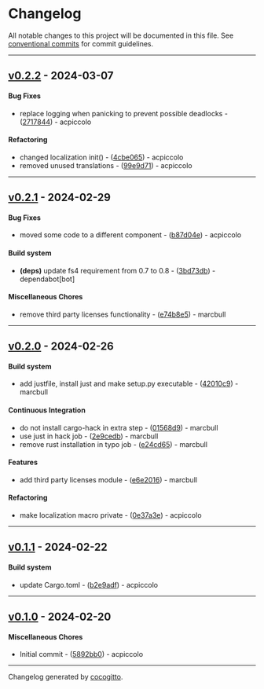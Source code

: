 # Changelog
All notable changes to this project will be documented in this file. See [conventional commits](https://www.conventionalcommits.org/) for commit guidelines.

- - -
## [v0.2.2](https://github.com/x-software-com/mxl-base/compare/v0.2.1..v0.2.2) - 2024-03-07
#### Bug Fixes
- replace logging when panicking to prevent possible deadlocks - ([2717844](https://github.com/x-software-com/mxl-base/commit/27178442f335c47fc2a974fa134d105149b81b2a)) - acpiccolo
#### Refactoring
- changed localization init() - ([4cbe065](https://github.com/x-software-com/mxl-base/commit/4cbe06577dc91f3ac449c4a17f20956a4acccb2e)) - acpiccolo
- removed unused translations - ([99e9d71](https://github.com/x-software-com/mxl-base/commit/99e9d71ebd8805b497c8e944fc4a6a55a9341739)) - acpiccolo

- - -

## [v0.2.1](https://github.com/x-software-com/mxl-base/compare/v0.2.0..v0.2.1) - 2024-02-29
#### Bug Fixes
- moved some code to a different component - ([b87d04e](https://github.com/x-software-com/mxl-base/commit/b87d04ec4341e044624fcea71b36db056daebe11)) - acpiccolo
#### Build system
- **(deps)** update fs4 requirement from 0.7 to 0.8 - ([3bd73db](https://github.com/x-software-com/mxl-base/commit/3bd73dbbf3b70856e0b8c7b60ad098ccc648d9ef)) - dependabot[bot]
#### Miscellaneous Chores
- remove third party licenses functionality - ([e74b8e5](https://github.com/x-software-com/mxl-base/commit/e74b8e5bfd614667f26a6d4d9f67dbf965f2a28f)) - marcbull

- - -

## [v0.2.0](https://github.com/x-software-com/mxl-base/compare/v0.1.1..v0.2.0) - 2024-02-26
#### Build system
- add justfile, install just and make setup.py executable - ([42010c9](https://github.com/x-software-com/mxl-base/commit/42010c9598d6d2ecaef396cf5e4b5d92104b1f6c)) - marcbull
#### Continuous Integration
- do not install cargo-hack in extra step - ([01568d9](https://github.com/x-software-com/mxl-base/commit/01568d93265aa65a717f28d47befaf992e29ce9f)) - marcbull
- use just in hack job - ([2e9cedb](https://github.com/x-software-com/mxl-base/commit/2e9cedbf0831eeae9d78781f095b5053dcab6def)) - marcbull
- remove rust installation in typo job - ([e24cd65](https://github.com/x-software-com/mxl-base/commit/e24cd6551a78c9ed10784a62eac0e59a9a38b50a)) - marcbull
#### Features
- add third party licenses module - ([e6e2016](https://github.com/x-software-com/mxl-base/commit/e6e201600adb4ed26499996bb69eefd1b3eed519)) - marcbull
#### Refactoring
- make localization macro private - ([0e37a3e](https://github.com/x-software-com/mxl-base/commit/0e37a3eab39fffc671d9ee8e2566c3e9e3e8c982)) - acpiccolo

- - -

## [v0.1.1](https://github.com/x-software-com/mxl-base/compare/v0.1.0..v0.1.1) - 2024-02-22
#### Build system
- update Cargo.toml - ([b2e9adf](https://github.com/x-software-com/mxl-base/commit/b2e9adfbfe5b1c7d6eb089a31d9bc745e0b03a5d)) - acpiccolo

- - -

## [v0.1.0](https://github.com/x-software-com/mxl-base/compare/4a110e7c74dd889e51439c69507517bcf2df08da..v0.1.0) - 2024-02-20
#### Miscellaneous Chores
- Initial commit - ([5892bb0](https://github.com/x-software-com/mxl-base/commit/5892bb00b1cd548c0350238dc4b7c1253071e090)) - acpiccolo

- - -

Changelog generated by [cocogitto](https://github.com/cocogitto/cocogitto).